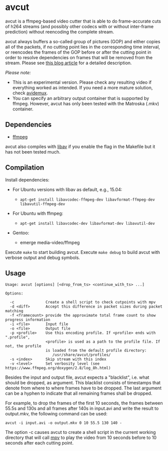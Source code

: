 avcut
=====

avcut is a ffmpeg-based video cutter that is able to do frame-accurate cuts
of h264 streams (and possibly other codecs with or without inter-frame
prediction) without reencoding the complete stream.

avcut always buffers a so-called group of pictures (GOP) and either copies all
of the packets, if no cutting point lies in the corresponding time interval, or
reencodes the frames of the GOP before or after the cutting point in order to
resolve dependencies on frames that will be removed from the stream. Please
see [this blog article](http://kicherer.org/joomla/index.php/de/blog/42-avcut-frame-accurate-video-cutting-with-only-small-quality-loss)
for a detailed description.

_Please note:_

* This is an experimental version. Please check any resulting video if
  everything worked as intended. If you need a more mature solution, check
  [avidemux](http://fixounet.free.fr/avidemux/).
* You can specify an arbitrary output container that is supported by ffmpeg.
  However, avcut has only been tested with the Matroska (.mkv) container.

Dependencies
------------

* [ffmpeg](https://www.ffmpeg.org/)

avcut also compiles with [libav](https://libav.org/) if you enable the flag in
the Makefile but it has not been tested much.

Compilation
-----------

Install dependencies:

* For Ubuntu versions with libav as default, e.g., 15.04:

  * `apt-get install libavcodec-ffmpeg-dev libavformat-ffmpeg-dev libavutil-ffmpeg-dev`

* For Ubuntu with ffmpeg:

  * `apt-get install libavcodec-dev libavformat-dev libavutil-dev`

* Gentoo:

  * emerge media-video/ffmpeg

Execute `make` to start building avcut. Execute `make debug` to build avcut with
verbose output and debug symbols.

Usage
-----

```
Usage: avcut [options] [<drop_from_ts> <continue_with_ts> ...]

Options:

  -c              Create a shell script to check cutpoints with mpv
  -d <diff>       Accept this difference in packet sizes during packet matching
  -f <framecount> provide the approximate total frame count to show progress information
  -i <file>       Input file
  -o <file>       Output file
  -p <profile>    Use this encoding profile. If <profile> ends with ".profile",
                  <profile> is used as a path to the profile file. If not, the profile
                  is loaded from the default profile directory:
                     /usr/share/avcut/profiles/
  -s <index>      Skip stream with this index
  -v <level>      Set verbosity level (see https://www.ffmpeg.org/doxygen/2.8/log_8h.html)
```

Besides the input and output file, avcut expects a "blacklist", i.e. what should
be dropped, as argument. This blacklist consists of timestamps that denote from
where to where frames have to be dropped. The last argument can be a hyphen to
indicate that all remaining frames shall be dropped.

For example, to drop the frames of the first 10 seconds, the frames between
55.5s and 130s and all frames after 140s in input.avi and write the result to
output.mkv, the following command can be used:

`avcut -i input.avi -o output.mkv 0 10 55.5 130 140 -`

The option -c causes avcut to create a shell script in the current working directory
that will call [mpv](https://mpv.io/) to play the video from 10 seconds before to
10 seconds after each cutting point.
